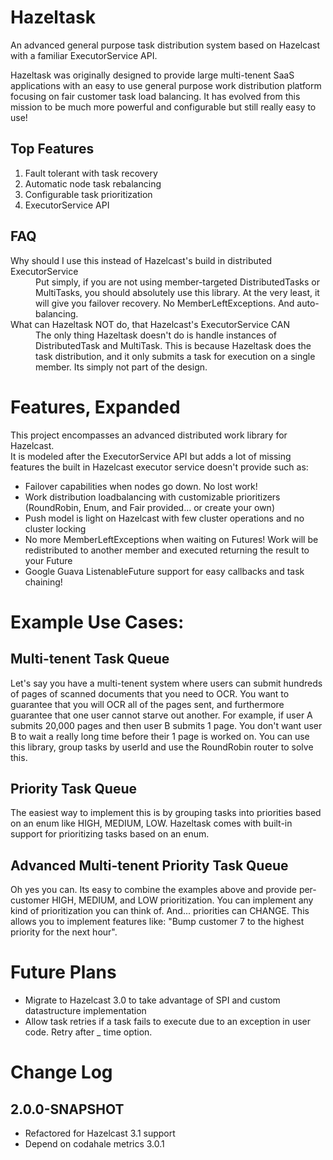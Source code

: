 Hazeltask
==============
An advanced general purpose task distribution system based on Hazelcast with a familiar ExecutorService API.

Hazeltask was originally designed to provide large multi-tenent SaaS applications with an easy to use general purpose work distribution platform focusing on fair customer task load balancing.  It has evolved from this mission to be much more powerful and configurable but still really easy to use!

Top Features
-------------
1.  Fault tolerant with task recovery
2.  Automatic node task rebalancing
3.  Configurable task prioritization
4.  ExecutorService API

FAQ
-------------
<dl>
  <dt>Why should I use this instead of Hazelcast's build in distributed ExecutorService</dt>
  <dd>Put simply, if you are not using member-targeted DistributedTasks or MultiTasks, you should absolutely use this library.  At the very least, it will give you failover recovery.  No MemberLeftExceptions.  And auto-balancing.</dd>
  <dt>What can Hazeltask NOT do, that Hazelcast's ExecutorService CAN</dt>
  <dd>The only thing Hazeltask doesn't do is handle instances of DistributedTask and MultiTask.  This is because Hazeltask does the task distribution, and it only submits a task for execution on a single member.  Its simply not part of the design.</dd>
</dl>

Features, Expanded
==============
This project encompasses an advanced distributed work library for Hazelcast.  
It is modeled after the ExecutorService API but adds a lot of missing features 
the built in Hazelcast executor service doesn't provide such as:
- Failover capabilities when nodes go down.  No lost work!
- Work distribution loadbalancing with customizable prioritizers (RoundRobin, Enum, and Fair provided... or create your own)
- Push model is light on Hazelcast with few cluster operations and no cluster locking
- No more MemberLeftExceptions when waiting on Futures!  Work will be redistributed to another member and executed returning the result to your Future
- Google Guava ListenableFuture support for easy callbacks and task chaining!

Example Use Cases:
==============

Multi-tenent Task Queue
------------------------
Let's say you have a multi-tenent system where users can submit hundreds of pages 
of scanned documents that you need to OCR.  You want to guarantee that you will OCR 
all of the pages sent, and furthermore guarantee that one user cannot starve out another.
For example, if user A submits 20,000 pages and then user B submits 1 page.  You don't want 
user B to wait a really long time before their 1 page is worked on.  You can use this library, 
group tasks by userId and use the RoundRobin router to solve this.

Priority Task Queue
----------------------
The easiest way to implement this is by grouping tasks into priorities based on an enum like HIGH, MEDIUM, LOW.  Hazeltask comes with 
built-in support for prioritizing tasks based on an enum.

Advanced Multi-tenent Priority Task Queue
------------------------------------------
Oh yes you can.  Its easy to combine the examples above and provide per-customer HIGH, MEDIUM, and LOW prioritization.  You can 
implement any kind of prioritization you can think of.  And... priorities can CHANGE.  This allows you to implement features like:
"Bump customer 7 to the highest priority for the next hour".


Future Plans
=============
- Migrate to Hazelcast 3.0 to take advantage of SPI and custom datastructure implementation
- Allow task retries if a task fails to execute due to an exception in user code.  Retry after _ time option.


Change Log
===============

2.0.0-SNAPSHOT
---------------
- Refactored for Hazelcast 3.1 support
- Depend on codahale metrics 3.0.1